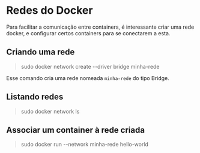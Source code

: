 # Redes do Docker

Para facilitar a comunicação entre containers, é interessante criar uma rede docker, e configurar certos containers para se conectarem a esta.

## Criando uma rede

> sudo docker network create --driver bridge minha-rede

Esse comando cria uma rede nomeada `minha-rede` do tipo Bridge.

## Listando redes

> sudo docker network ls

## Associar um container à rede criada

> sudo docker run --network minha-rede hello-world
